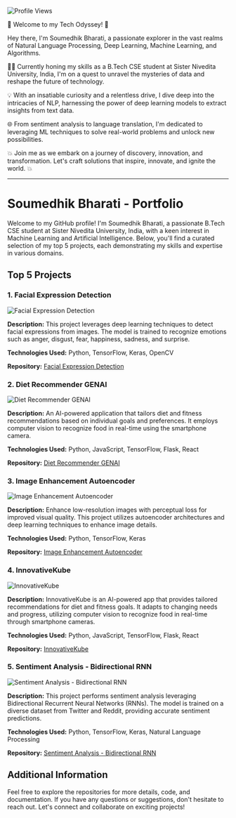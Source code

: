 ![Profile Views](https://komarev.com/ghpvc/?username=Soumedhik)


🚀 Welcome to my Tech Odyssey! 🌟

Hey there, I'm Soumedhik Bharati, a passionate explorer in the vast realms of Natural Language Processing, Deep Learning, Machine Learning, and Algorithms.

👨‍💻 Currently honing my skills as a B.Tech CSE student at Sister Nivedita University, India, I'm on a quest to unravel the mysteries of data and reshape the future of technology.

💡 With an insatiable curiosity and a relentless drive, I dive deep into the intricacies of NLP, harnessing the power of deep learning models to extract insights from text data.

🌐 From sentiment analysis to language translation, I'm dedicated to leveraging ML techniques to solve real-world problems and unlock new possibilities.

💥 Join me as we embark on a journey of discovery, innovation, and transformation. Let's craft solutions that inspire, innovate, and ignite the world. 💥

---

# Soumedhik Bharati - Portfolio

Welcome to my GitHub profile! I'm Soumedhik Bharati, a passionate B.Tech CSE student at Sister Nivedita University, India, with a keen interest in Machine Learning and Artificial Intelligence. Below, you'll find a curated selection of my top 5 projects, each demonstrating my skills and expertise in various domains.

## Top 5 Projects

### 1. Facial Expression Detection

![Facial Expression Detection](images/facial_expression_detection.png)

**Description:** This project leverages deep learning techniques to detect facial expressions from images. The model is trained to recognize emotions such as anger, disgust, fear, happiness, sadness, and surprise.

**Technologies Used:** Python, TensorFlow, Keras, OpenCV

**Repository:** [Facial Expression Detection](https://github.com/Soumedhik/FACIAL-EXPRESSION-DETECTION)

### 2. Diet Recommender GENAI

![Diet Recommender GENAI](images/diet_recommender_genai.png)

**Description:** An AI-powered application that tailors diet and fitness recommendations based on individual goals and preferences. It employs computer vision to recognize food in real-time using the smartphone camera.

**Technologies Used:** Python, JavaScript, TensorFlow, Flask, React

**Repository:** [Diet Recommender GENAI](https://github.com/Soumedhik/DIET-RECOMMENDER-GENAI)

### 3. Image Enhancement Autoencoder

![Image Enhancement Autoencoder](images/image_enhancement_autoencoder.png)

**Description:** Enhance low-resolution images with perceptual loss for improved visual quality. This project utilizes autoencoder architectures and deep learning techniques to enhance image details.

**Technologies Used:** Python, TensorFlow, Keras

**Repository:** [Image Enhancement Autoencoder](https://github.com/Soumedhik/Image_Enhancement_Autoencoder)

### 4. InnovativeKube

![InnovativeKube](images/innovativekube.png)

**Description:** InnovativeKube is an AI-powered app that provides tailored recommendations for diet and fitness goals. It adapts to changing needs and progress, utilizing computer vision to recognize food in real-time through smartphone cameras.

**Technologies Used:** Python, JavaScript, TensorFlow, Flask, React

**Repository:** [InnovativeKube](https://github.com/Soumedhik/InnovativeKube)

### 5. Sentiment Analysis - Bidirectional RNN

![Sentiment Analysis - Bidirectional RNN](images/sentiment_analysis_bidirectional_rnn.png)

**Description:** This project performs sentiment analysis leveraging Bidirectional Recurrent Neural Networks (RNNs). The model is trained on a diverse dataset from Twitter and Reddit, providing accurate sentiment predictions.

**Technologies Used:** Python, TensorFlow, Keras, Natural Language Processing

**Repository:** [Sentiment Analysis - Bidirectional RNN](https://github.com/Soumedhik/SentimentAnalysis-BidirectionalRNN)

## Additional Information

Feel free to explore the repositories for more details, code, and documentation. If you have any questions or suggestions, don't hesitate to reach out. Let's connect and collaborate on exciting projects!
